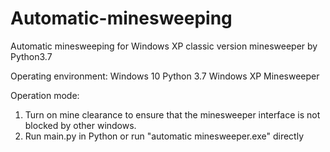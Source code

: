 # Automatic-minesweeping
Automatic minesweeping for Windows XP classic version minesweeper by Python3.7

Operating environment:
Windows 10
Python 3.7
Windows XP Minesweeper

Operation mode:
1. Turn on mine clearance to ensure that the minesweeper interface is not blocked by other windows.
2. Run main.py in Python or run "automatic minesweeper.exe" directly
